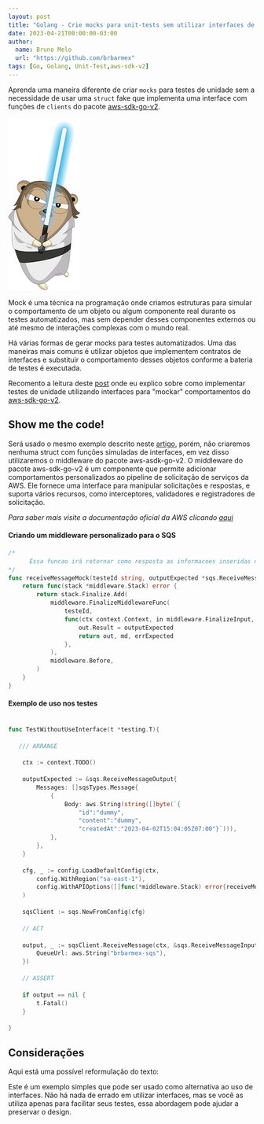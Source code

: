 ```yaml
---
layout: post
title: "Golang - Crie mocks para unit-tests sem utilizar interfaces de clients do aws-sdk-go-v2"
date: 2023-04-21T00:00:00-03:00
author:
  name: Bruno Melo
  url: "https://github.com/brbarmex"
tags: [Go, Golang, Unit-Test,aws-sdk-v2]
---
```


Aprenda uma maneira diferente de criar `mocks` para testes de unidade sem a necessidade de usar uma `struct` fake que implementa uma interface com funções de `clients` do pacote [aws-sdk-go-v2]("https://github.com/aws/aws-sdk-go-v2").

![](go-luke-1.png)

Mock é uma técnica na programação onde criamos estruturas para simular o comportamento de um objeto ou algum componente real durante os testes automatizados, mas sem depender desses componentes externos ou até mesmo de interações complexas com o mundo real.

Há várias formas de gerar mocks para testes automatizados. Uma das maneiras mais comuns é utilizar objetos que implementem contratos de interfaces e substituir o comportamento desses objetos conforme a bateria de testes é executada. 

Recomento a leitura deste [post](../unit-test-without-interface-using-aws-asdk-go-v2/) onde eu explico sobre como implementar testes de unidade utilizando interfaces para "mockar" comportamentos do [aws-sdk-go-v2]("https://github.com/aws/aws-sdk-go-v2").

## Show me the code!

Será usado o mesmo exemplo descrito neste [artigo](../unit-test-without-interface-using-aws-asdk-go-v2/), porém, não criaremos nenhuma struct com funções simuladas de interfaces, em vez disso utilizaremos o middleware do pacote aws-asdk-go-v2. O middleware do pacote aws-sdk-go-v2 é um componente que permite adicionar comportamentos personalizados ao pipeline de solicitação de serviços da AWS. Ele fornece uma interface para manipular solicitações e respostas, e suporta vários recursos, como interceptores, validadores e registradores de solicitação.

*Para saber mais visite a documentação oficial da AWS clicando [aqui](https://aws.github.io/aws-sdk-go-v2/docs/middleware/)*

#### Criando um middleware personalizado para o SQS

```go
/*
      Essa funcao irá retornar como resposta as informacoes inseridas no parametro.
*/
func receiveMessageMock(testeId string, outputExpected *sqs.ReceiveMessageOutput, errExpected error) func(*middleware.Stack) error {
    return func(stack *middleware.Stack) error {
        return stack.Finalize.Add(
            middleware.FinalizeMiddlewareFunc(
                testeId,
                func(ctx context.Context, in middleware.FinalizeInput, next middleware.FinalizeHandler) (out middleware.FinalizeOutput, md middleware.Metadata, err error) {
                    out.Result = outputExpected
                    return out, md, errExpected
                },
            ),
            middleware.Before,
        )
    }
}
```

#### Exemplo de uso nos testes

```go

func TestWithoutUseInterface(t *testing.T){
   
   /// ARRANGE

    ctx := context.TODO()

    outputExpected := &sqs.ReceiveMessageOutput{
        Messages: []sqsTypes.Message{
            {
                Body: aws.String(string([]byte(`{
                    "id":"dummy",
                    "content":"dummy",
                    "createdAt":"2023-04-02T15:04:05Z07:00"}`))),
            },
        },
    }

    cfg, _ := config.LoadDefaultConfig(ctx,
        config.WithRegion("sa-east-1"),
        config.WithAPIOptions([]func(*middleware.Stack) error{receiveMessageMock("abc", sqsR, nil)}), // <-- A MAGICA ACONTECE AQUI
    )

    sqsClient := sqs.NewFromConfig(cfg)

    // ACT

    output, _ := sqsClient.ReceiveMessage(ctx, &sqs.ReceiveMessageInput{
        QueueUrl: aws.String("brbarmex-sqs"),
    })

    // ASSERT

    if output == nil {
        t.Fatal()
    }

}

```

## Considerações

Aqui está uma possível reformulação do texto:

Este é um exemplo simples que pode ser usado como alternativa ao uso de interfaces. Não há nada de errado em utilizar interfaces, mas se você as utiliza apenas para facilitar seus testes, essa abordagem pode ajudar a preservar o design.


